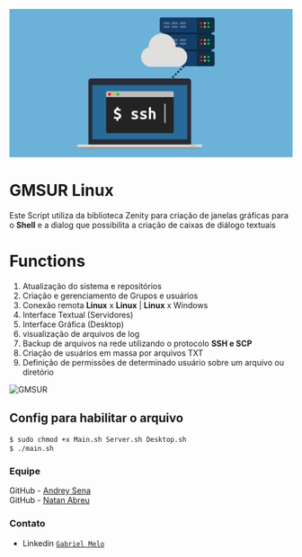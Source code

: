 <a href="https://github.com/Gabryel8818/GMSUR"><img 
src="https://github.com/Gabryel8818/GMSUR/blob/master/ssh.png" title="SSHLogo" alt="teste"></a>

# GMSUR Linux

Este Script utiliza da biblioteca Zenity para criação de janelas gráficas para o <b>Shell</b> e
a dialog que possibilita a criação de caixas de diálogo textuais 

# Functions
1) Atualização do sistema e reposítórios
2) Criação e gerenciamento de Grupos e usuários
3) Conexão remota <b>Linux</b> x <b>Linux</b> | <b>Linux</b> x </b> Windows </b>
4) Interface Textual (Servidores)
5) Interface Gráfica (Desktop)
6) visualização de arquivos de log
7) Backup de arquivos na rede utilizando o protocolo <b>SSH e SCP </b>
8) Criação de usuários em massa por arquivos TXT <br>
9) Definição de permissões de determinado usuário sobre um arquivo ou diretório

<img src="https://github.com/Gabryel8818/GMSUR/blob/master/GMSUR.gif?raw=true" title="GMSUR" alt="GMSUR">

## Config para habilitar o arquivo

```shell
$ sudo chmod +x Main.sh Server.sh Desktop.sh
$ ./main.sh
```
### Equipe
GitHub - <a href="https://github.com/andreysena" target="_blank"> Andrey Sena </a>
<br>
GitHub - <a href="https://github.com/Natan-Abreu" target="_blank"> Natan Abreu </a>

### Contato

- Linkedin  <a href="https://www.linkedin.com/in/melo-nascimento/" target="_blank">`Gabriel Melo`</a>
